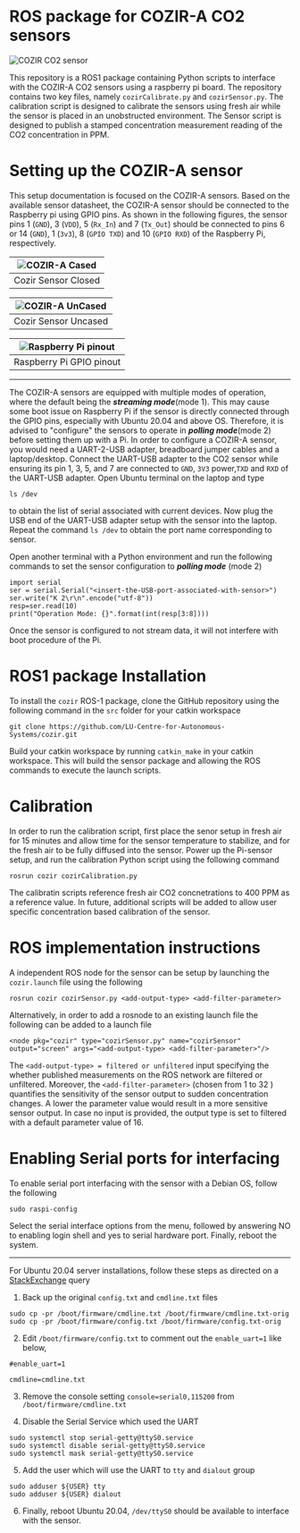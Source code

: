 # ROS package for COZIR-A CO2 sensors  
  
![COZIR CO2 sensor](MFG_COZIR-AH-1.jpg)  
  
This repository is a ROS1 package containing Python scripts to interface with the COZIR-A CO2 sensors using a raspberry pi board. The repository contains two key files, namely `cozirCalibrate.py` and `cozirSensor.py`. The calibration script is designed to calibrate the sensors using fresh air while the sensor is placed in an unobstructed environment. The Sensor script is designed to publish a stamped concentration measurement reading of the CO2 concentration in PPM.  
  
# Setting up the COZIR-A sensor  
  
This setup documentation is focused on the COZIR-A sensors. Based on the available sensor datasheet, the COZIR-A sensor should be connected to the Raspberry pi using GPIO pins. As shown in the following figures, the sensor pins 1 (`GND`),  3 (`VDD`),  5 (`Rx_In`) and 7 (`Tx_Out`) should be connected to pins 6 or 14 (`GND`), 1 (`3v3`), 8 (`GPIO TXD`) and 10 (`GPIO RXD`) of the Raspberry Pi, respectively. 

| ![COZIR-A Cased](cozirA_c.PNG) |
| :----------------------------: |
| Cozir Sensor Closed            |

| ![COZIR-A UnCased](cozirA_uc.PNG) |
| :-------------------------------: |
|   Cozir Sensor Uncased            |

| ![Raspberry Pi pinout](GPIO-Pinout-Diagram-2.png) |
| :-----------------------------------------------: |
|                     Raspberry Pi GPIO pinout      |

-----------------

The COZIR-A sensors are equipped with multiple modes of operation, where the default being the ___streaming mode___(mode 1). This may cause some boot issue on Raspberry Pi if the sensor is directly connected through the GPIO pins, especially with Ubuntu 20.04 and above OS. Therefore, it is advised to "configure" the sensors to operate in ___polling mode___(mode 2) before setting them up with a Pi. In order to configure a COZIR-A sensor, you would need a UART-2-USB adapter, breadboard jumper cables and a laptop/desktop. Connect the UART-USB adapter to the CO2 sensor while ensuring its pin 1, 3, 5, and 7 are connected to `GND`, `3V3` power,`TXD` and `RXD` of the UART-USB adapter. Open Ubuntu terminal on the laptop and type 
```
ls /dev
``` 
to obtain the list of serial associated with current devices. Now plug the USB end of the UART-USB adapter setup with the sensor into the laptop. Repeat the command `ls /dev` to obtain the port name corresponding to sensor.  

Open another terminal with a Python environment and run the following commands to set the sensor configuration to ___polling mode___ (mode 2)
```
import serial
ser = serial.Serial("<insert-the-USB-port-associated-with-sensor>")
ser.write("K 2\r\n".encode("utf-8"))
resp=ser.read(10)
print("Operation Mode: {}".format(int(resp[3:8])))
```

Once the sensor is configured to not stream data, it will not interfere with boot procedure of the Pi.

# ROS1 package Installation
To install the `cozir` ROS-1 package, clone the GitHub repository using the following command in the `src` folder for your catkin workspace

```
git clone https://github.com/LU-Centre-for-Autonomous-Systems/cozir.git
```

Build your catkin workspace by running  `catkin_make` in your catkin workspace. This will build the sensor package and allowing the ROS commands to execute the launch scripts.

# Calibration

In order to run the calibration script, first place the senor setup in fresh air for 15 minutes and allow time for the sensor temperature to stabilize, and for the fresh air to be fully diffused into the sensor. Power up the Pi-sensor setup, and run the calibration Python script using the following command

```
rosrun cozir cozirCalibration.py
```
The calibratin scripts reference fresh air CO2 concnetrations to 400 PPM as a reference value. In future, additional scripts will be added to allow user specific concentration based calibration of the sensor.

# ROS implementation instructions

A independent ROS node for the sensor can be setup by launching the `cozir.launch` file using the following
```
rosrun cozir cozirSensor.py <add-output-type> <add-filter-parameter>
```

Alternatively, in order to add a rosnode to an existing launch file the following can be added to a launch file
```
<node pkg="cozir" type="cozirSensor.py" name="cozirSensor" output="screen" args="<add-output-type> <add-filter-parameter>"/>
```

The `<add-output-type> = filtered or unfiltered` input specifying the whether published measurements on the ROS network are filtered or unfiltered. Moreover, the `<add-filter-parameter>` (chosen from 1 to 32 ) quantifies the sensitivity of the sensor output to sudden concentration changes. A lower the parameter value would result in a more sensitive sensor output. In case no input is provided, the output type is set to filtered with a default parameter value of 16.

# Enabling Serial ports for interfacing

To enable serial port interfacing with the sensor with a Debian OS, follow the following
```
sudo raspi-config
```
Select the serial interface options from the menu, followed by answering NO to enabling login shell and yes to serial hardware port. Finally, reboot the system.

----------

For Ubuntu 20.04 server installations, follow these steps as directed on a [StackExchange](https://askubuntu.com/a/1338744)  query
1. Back up the original `config.txt` and `cmdline.txt` files
```
sudo cp -pr /boot/firmware/cmdline.txt /boot/firmware/cmdline.txt-orig
sudo cp -pr /boot/firmware/config.txt /boot/firmware/config.txt-orig
```
2. Edit `/boot/firmware/config.txt` to comment out the `enable_uart=1` like below,

```
#enable_uart=1
    
cmdline=cmdline.txt
```

3. Remove the console setting `console=serial0,115200` from `/boot/firmware/cmdline.txt`

4. Disable the Serial Service which used the UART
```
sudo systemctl stop serial-getty@ttyS0.service
sudo systemctl disable serial-getty@ttyS0.service
sudo systemctl mask serial-getty@ttyS0.service
```

5. Add the user which will use the UART to `tty` and `dialout` group

```
sudo adduser ${USER} tty
sudo adduser ${USER} dialout
```

6. Finally, reboot Ubuntu 20.04, `/dev/ttyS0` should be available to interface with the sensor.
